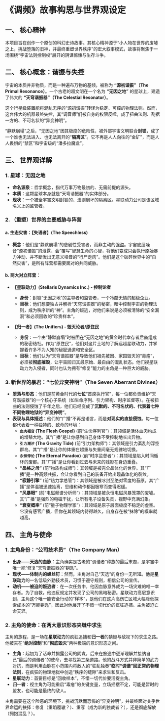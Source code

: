 # 《调频》故事构思与世界观设定

## 一、 核心精神

本项目旨在创作一个原创的科幻史诗故事。其核心精神源于“小人物在世界的废墟之上，挑战堕落的旧神，并最终重塑世界秩序”的宏大叙事模式，故事将聚焦于一场围绕“宇宙法则控制权”展开的阴谋惊悚与生存斗争。

## 二、 核心概念：谐振与失控

宇宙的本质并非物质，而是一种遍布万物的基频，被称为 **“源初谐振”（The Primal Resonance）**。一个古老的超文明在一个名为 **“无因之地”** 的星球上，建造了伟大的 **“天穹谐振器”（The Celestial Resonator）**。

这个行星级装置能将混乱无序的“源初谐振”转译为稳定、可控的物理法则。然而，这台伟大的机器最终失控，其“调音师”们被自身的权限反噬，成了扭曲法则、割据一方的、不可名状的“异变神明”。

“静默崩塌”之后，“无因之地”因其极度的危险性，被外部宇宙文明联合**封锁**，成了一个谁也无法进入、也无法离开的“**隔离区**”。它不再是人人向往的“金矿”，而是人人畏惧的“禁区”和宇宙级的“潘多拉魔盒”。

## 三、 世界观详解

### 1. 星球：无因之地
- **命名源泉**：哲学概念，指代万事万物最初的、无需前提的源头。
- **本质**：这颗星球本身就是“天穹谐振器”的实体部分。
- **现状**：一个被全宇宙文明封锁的、法则崩坏的隔离区。星联动力公司是该区域名义上的监管者。

### 2. （重塑）世界的主要威胁与阵营

#### a. 生态灾害：【失语者】(The Speechless)
- **概念**：他们是“静默崩塌”的悲剧性受害者，而非主动的强盗。宇宙底层噪音“源初谐振”的泄露，会“覆写”智慧生命的心智，将他们变成只会执行原始暴力冲动、并不断发出无意义噪音的“行尸走肉”。他们是这个破碎世界中的“自然灾害”，是所有阵营都需要面对的共同威胁。

#### b. 两大对立阵营：

- **【星联动力】(Stellaris Dynamics Inc.) - 控制论者**
    - **身份**：封锁“无因之地”的主导者和监管者，一个冷酷无情的超级企业。
    - **目标**：他们想要独占并解析“天穹谐振器”的秘密，暗中控制宇宙的物理法则，成为秩序新的“神”。主角的叛逃，对他们来说是必须被清除的“安全漏洞”和必须回收的“珍贵样本”。

- **【归一者】(The Unifiers) - 毁灭论者/原住民**
    - **身份**：一个由“静默崩塌”时被困在“无因之地”的黄金时代幸存者后裔组成的秘密结社。作为“原住民”，他们对这片土地的了解远超星联动力，并掌握着许多不为人知的秘密通道和安全区。
    - **目标**：他们认为“天穹谐振器”是导致他们祖先被困、家园毁灭的“毒瘤”，必须被**彻底摧毁**，让宇宙回归其最原始、最自由的混乱状态。他们视星联动力为入侵者，同时也认为拥有“修复”能力的主角是一种巨大的威胁。

### 3. 新世界的暴君：“七位异变神明”（The Seven Aberrant Divines）
- **堕落与形态**：他们是前黄金时代的**七位**“首席执行官”，每一位都负责维护“天穹谐振器”的一个核心子系统（如生命序列、引力架构、时序监督等）。在被扭曲的法则侵蚀了千年之后，他们已经变成了**沉默的、不可名状的、代表着七种不同物理地狱的“异变神明”**。
- **表现与具体描述**：他们的“广播”不再是语言，而是**对现实的直接侵蚀**。每一位都代表着一种独特的、致命的环境：
    - **`血肉福音` (The Flesh Gospel)** (前“生命序列官”)：其领域是活体血肉构成的增殖大地。其“广播”是让你感到自己身体不受控制地长出异物。
    - **`引力潮汐` (The Gravity Tide)** (前“引力架构师”)：其领域是引力紊乱的浮空群岛。其“广播”是让你的体重在超重与失重间毫无规律地切换。
    - **`永恒悖论` (The Eternal Paradox)** (前“时序监督者”)：其领域是陷入时间循环的废都。其“广播”是让你看到过去与未来的残影在身边重叠。
    - **“晶格之母”** (前“物质构成师”)：其领域是被完全晶体化的世界。其“广播”是一种高频共振，会让你看到自己的装备开始出现晶体化的裂纹。
    - **“寂静引擎”** (前“热力学总管”)：其领域是被冰封至绝对零度的苔原。其“广播”是体温被迅速抽离，思维和动作都因极寒而变得迟缓。
    - **“风暴眼”** (前“电磁频谱分析师”)：其领域是被永恒电磁风暴笼罩的废墟。其“广播”是强烈的电磁干扰，让所有电子设备失灵，视野中充满幻象。
    - **“衰变概率”** (前“量子物理学家”)：其领域是原子层面极度不稳定的虚空。它没有感官广播，但你在其领域内待得越久，自身存在被“抹除”的概率就越高。

## 四、 主角与使命

### 1. 主角身份：“公司技术员”（The Company Man）
- **出身——天选的血脉**：主角确实是古老的“调谐者”种族的最后末裔，是宇宙中唯一能“修复”天穹谐振器的“钥匙”。
- **现状——体制内的螺丝钉**：然而，主角对自己“天选”的身份一无所知。他是**星联动力**的一名低级外勤技术员，习惯于遵守规则，相信公司的宣传。
- **动机——被迫的叛逃者**：在一次任务中，他因血脉意外成为一场灾难的唯一幸存者。为了自救，他违反规定并发现了公司的黑暗秘密。星联动力高层意识到，主角这个唯一能安全行动的“样本”，是他们在这片高伤亡区域大幅降低探索成本的“万能钥匙”，因此对他展开了不惜一切代价的疯狂追捕。主角被迫亡命天涯。

### 2. 主角的使命：在两大意识形态夹缝中求生
主角的旅程，是一场在**星联动力**的疯狂追捕和**归一者**的猜疑与敌视下的求生之路。他被夹在“**绝对控制**”和“**彻底毁灭**”两种极端的意识形态之间。
- **主角**：起初为了活命并揭露公司的阴谋，后来在旅途中逐渐理解并接纳自己“最后的调谐者”的使命，去寻找第三条道路。他的战斗方式并非简单的武力对抗，而是利用血脉在小范围内将敌人的“狂乱独奏”**临时“调谐”回正常的物理法则**，在疯狂的物理地狱中创造“秩序的缝隙”来求生和反击。
- **星联动力**：首要目标是“回收样本”，不惜一切代价要活捉主角。
- **归一者**：视主角为可能重启“毒瘤”的关键变量，立场摇摆不定，可能是暂时的盟友，也可能是最终的敌人。

主角需要在这个险恶的环境下，挑战沉默而恐怖的“异变神明”，并最终面对关乎世界命运的抉择：修复（重蹈覆辙？）、重写（成为新的独裁者？），还是彻底解放（拥抱混乱？）。
